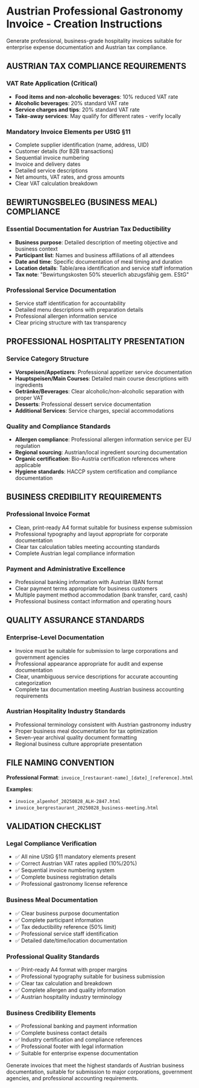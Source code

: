 # Austrian Professional Gastronomy Invoice - Creation Instructions

Generate professional, business-grade hospitality invoices suitable for enterprise expense documentation and Austrian tax compliance.

## AUSTRIAN TAX COMPLIANCE REQUIREMENTS

### VAT Rate Application (Critical)
- **Food items and non-alcoholic beverages**: 10% reduced VAT rate
- **Alcoholic beverages**: 20% standard VAT rate
- **Service charges and tips**: 20% standard VAT rate
- **Take-away services**: May qualify for different rates - verify locally

### Mandatory Invoice Elements per UStG §11
- Complete supplier identification (name, address, UID)
- Customer details (for B2B transactions)
- Sequential invoice numbering
- Invoice and delivery dates
- Detailed service descriptions
- Net amounts, VAT rates, and gross amounts
- Clear VAT calculation breakdown

## BEWIRTUNGSBELEG (BUSINESS MEAL) COMPLIANCE

### Essential Documentation for Austrian Tax Deductibility
- **Business purpose**: Detailed description of meeting objective and business context
- **Participant list**: Names and business affiliations of all attendees
- **Date and time**: Specific documentation of meal timing and duration
- **Location details**: Table/area identification and service staff information
- **Tax note**: "Bewirtungskosten 50% steuerlich abzugsfähig gem. EStG"

### Professional Service Documentation
- Service staff identification for accountability
- Detailed menu descriptions with preparation details
- Professional allergen information service
- Clear pricing structure with tax transparency

## PROFESSIONAL HOSPITALITY PRESENTATION

### Service Category Structure
- **Vorspeisen/Appetizers**: Professional appetizer service documentation
- **Hauptspeisen/Main Courses**: Detailed main course descriptions with ingredients
- **Getränke/Beverages**: Clear alcoholic/non-alcoholic separation with proper VAT
- **Desserts**: Professional dessert service documentation
- **Additional Services**: Service charges, special accommodations

### Quality and Compliance Standards
- **Allergen compliance**: Professional allergen information service per EU regulation
- **Regional sourcing**: Austrian/local ingredient sourcing documentation
- **Organic certification**: Bio-Austria certification references where applicable
- **Hygiene standards**: HACCP system certification and compliance documentation

## BUSINESS CREDIBILITY REQUIREMENTS

### Professional Invoice Format
- Clean, print-ready A4 format suitable for business expense submission
- Professional typography and layout appropriate for corporate documentation
- Clear tax calculation tables meeting accounting standards
- Complete Austrian legal compliance information

### Payment and Administrative Excellence
- Professional banking information with Austrian IBAN format
- Clear payment terms appropriate for business customers
- Multiple payment method accommodation (bank transfer, card, cash)
- Professional business contact information and operating hours

## QUALITY ASSURANCE STANDARDS

### Enterprise-Level Documentation
- Invoice must be suitable for submission to large corporations and government agencies
- Professional appearance appropriate for audit and expense documentation
- Clear, unambiguous service descriptions for accurate accounting categorization
- Complete tax documentation meeting Austrian business accounting requirements

### Austrian Hospitality Industry Standards
- Professional terminology consistent with Austrian gastronomy industry
- Proper business meal documentation for tax optimization
- Seven-year archival quality document formatting
- Regional business culture appropriate presentation

## FILE NAMING CONVENTION

**Professional Format**: `invoice_[restaurant-name]_[date]_[reference].html`

**Examples**:
- `invoice_alpenhof_20250828_ALH-2847.html`
- `invoice_bergrestaurant_20250828_business-meeting.html`

## VALIDATION CHECKLIST

### Legal Compliance Verification
- ✅ All nine UStG §11 mandatory elements present
- ✅ Correct Austrian VAT rates applied (10%/20%)
- ✅ Sequential invoice numbering system
- ✅ Complete business registration details
- ✅ Professional gastronomy license reference

### Business Meal Documentation
- ✅ Clear business purpose documentation
- ✅ Complete participant information
- ✅ Tax deductibility reference (50% limit)
- ✅ Professional service staff identification
- ✅ Detailed date/time/location documentation

### Professional Quality Standards
- ✅ Print-ready A4 format with proper margins
- ✅ Professional typography suitable for business submission
- ✅ Clear tax calculation and breakdown
- ✅ Complete allergen and quality information
- ✅ Austrian hospitality industry terminology

### Business Credibility Elements
- ✅ Professional banking and payment information
- ✅ Complete business contact details
- ✅ Industry certification and compliance references
- ✅ Professional footer with legal information
- ✅ Suitable for enterprise expense documentation

Generate invoices that meet the highest standards of Austrian business documentation, suitable for submission to major corporations, government agencies, and professional accounting requirements.